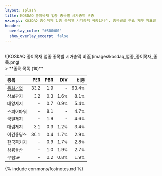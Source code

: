 ```yaml
---
layout: splash
title: KOSDAQ 종이목재 업종 종목별 시가총액 비중
excerpt: KOSDAQ 종이목재 업종 종목별 시가총액 비중입니다. 종목별로 주요 재무 지표를 함께 표시합니다.
header:
  overlay_color: "#800000"
  show_overlay_excerpt: false
---
```

<br>
![KOSDAQ 종이목재 업종 종목별 시가총액 비중](images/kosdaq_업종_종이목재_종목.png)
<br>
> **종목 목록 (10)**<a id="list"></a>

| **종목** | **PER** | **PBR** | **DIV** | **비중** |
| :------- | ------: | ------: | ------: | -------: |
| [동화기업](/025900/) | 33.2 | 1.9 | - | 63.4<small>%</small> |
| 삼보판지 | 3.2 | 0.3 | 1.6<small>%</small> | 8.1<small>%</small> |
| 대양제지 | - | 0.7 | 0.9<small>%</small> | 5.4<small>%</small> |
| 스피어파워 | - | 8.1 | - | 4.7<small>%</small> |
| 국일제지 | - | 1.9 | - | 4.6<small>%</small> |
| 대림제지 | 3.1 | 0.3 | 1.2<small>%</small> | 3.4<small>%</small> |
| 이건홀딩스 | 30.1 | 0.4 | 1.7<small>%</small> | 2.9<small>%</small> |
| 한국팩키지 | - | 0.9 | 1.7<small>%</small> | 2.8<small>%</small> |
| 삼륭물산 | - | 1.0 | 1.9<small>%</small> | 2.7<small>%</small> |
| 무림SP | - | 0.2 | 0.8<small>%</small> | 1.9<small>%</small> |

{% include commons/footnotes.md %}